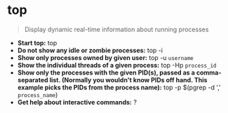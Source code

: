 # top
> Display dynamic real-time information about running processes
- **Start top:**
top
- **Do not show any idle or zombie processes:**
top -i
- **Show only processes owned by given user:**
top -u `username`
- **Show the individual threads of a given process:**
top -Hp `process_id`
- **Show only the processes with the given PID(s), passed as a comma-separated list. (Normally you wouldn't know PIDs off hand. This example picks the PIDs from the process name):**
top -p $(pgrep -d ',' `process_name`)
- **Get help about interactive commands:**
?

